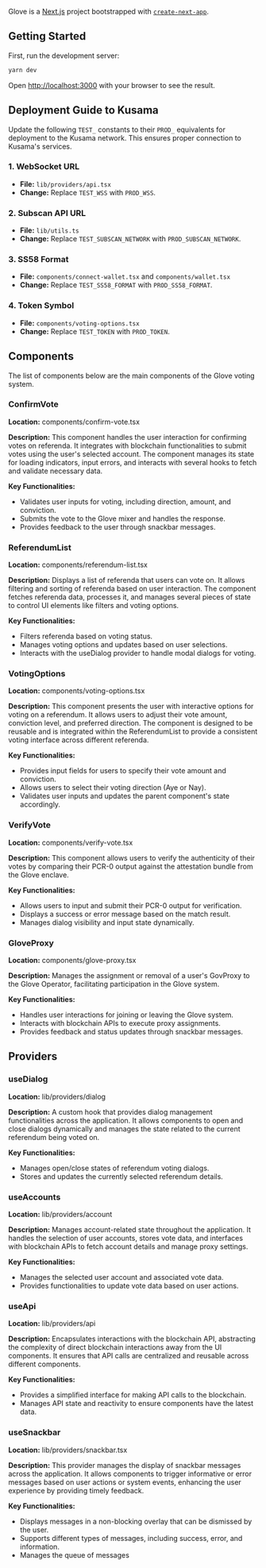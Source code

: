 Glove is a [Next.js](https://nextjs.org/) project bootstrapped with [`create-next-app`](https://github.com/vercel/next.js/tree/canary/packages/create-next-app).

## Getting Started

First, run the development server:

```bash
yarn dev
```

Open [http://localhost:3000](http://localhost:3000) with your browser to see the result.


## Deployment Guide to Kusama

Update the following `TEST_` constants to their `PROD_` equivalents for deployment to the Kusama network. This ensures proper connection to Kusama's services.

### 1. WebSocket URL
- **File:** `lib/providers/api.tsx`
- **Change:** Replace `TEST_WSS` with `PROD_WSS`.

### 2. Subscan API URL
- **File:** `lib/utils.ts`
- **Change:** Replace `TEST_SUBSCAN_NETWORK` with `PROD_SUBSCAN_NETWORK`.

### 3. SS58 Format
- **File:** `components/connect-wallet.tsx` and `components/wallet.tsx`
- **Change:** Replace `TEST_SS58_FORMAT` with `PROD_SS58_FORMAT`.

### 4. Token Symbol
- **File:** `components/voting-options.tsx`
- **Change:** Replace `TEST_TOKEN` with `PROD_TOKEN`.


## Components
The list of components below are the main components of the Glove voting system.

### ConfirmVote

**Location:** components/confirm-vote.tsx

**Description:**
This component handles the user interaction for confirming votes on referenda. It integrates with blockchain functionalities to submit votes using the user's selected account. The component manages its state for loading indicators, input errors, and interacts with several hooks to fetch and validate necessary data.

**Key Functionalities:**
- Validates user inputs for voting, including direction, amount, and conviction.
- Submits the vote to the Glove mixer and handles the response.
- Provides feedback to the user through snackbar messages.

### ReferendumList

**Location:** components/referendum-list.tsx

**Description:**
Displays a list of referenda that users can vote on. It allows filtering and sorting of referenda based on user interaction. The component fetches referenda data, processes it, and manages several pieces of state to control UI elements like filters and voting options.

**Key Functionalities:**
- Filters referenda based on voting status.
- Manages voting options and updates based on user selections.
- Interacts with the useDialog provider to handle modal dialogs for voting.

### VotingOptions

**Location:** components/voting-options.tsx

**Description:**
This component presents the user with interactive options for voting on a referendum. It allows users to adjust their vote amount, conviction level, and preferred direction. The component is designed to be reusable and is integrated within the ReferendumList to provide a consistent voting interface across different referenda.

**Key Functionalities:**
- Provides input fields for users to specify their vote amount and conviction.
- Allows users to select their voting direction (Aye or Nay).
- Validates user inputs and updates the parent component's state accordingly.

### VerifyVote

**Location:** components/verify-vote.tsx

**Description:**
This component allows users to verify the authenticity of their votes by comparing their PCR-0 output against the attestation bundle from the Glove enclave.

**Key Functionalities:**
- Allows users to input and submit their PCR-0 output for verification.
- Displays a success or error message based on the match result.
- Manages dialog visibility and input state dynamically.

### GloveProxy

**Location:** components/glove-proxy.tsx

**Description:**
Manages the assignment or removal of a user's GovProxy to the Glove Operator, facilitating participation in the Glove system.

**Key Functionalities:**
- Handles user interactions for joining or leaving the Glove system.
- Interacts with blockchain APIs to execute proxy assignments.
- Provides feedback and status updates through snackbar messages.


## Providers

### useDialog

**Location:** lib/providers/dialog

**Description:**
A custom hook that provides dialog management functionalities across the application. It allows components to open and close dialogs dynamically and manages the state related to the current referendum being voted on.

**Key Functionalities:**
- Manages open/close states of referendum voting dialogs.
- Stores and updates the currently selected referendum details.

### useAccounts

**Location:** lib/providers/account

**Description:**
Manages account-related state throughout the application. It handles the selection of user accounts, stores vote data, and interfaces with blockchain APIs to fetch account details and manage proxy settings.

**Key Functionalities:**
- Manages the selected user account and associated vote data.
- Provides functionalities to update vote data based on user actions.

### useApi

**Location:** lib/providers/api

**Description:**
Encapsulates interactions with the blockchain API, abstracting the complexity of direct blockchain interactions away from the UI components. It ensures that API calls are centralized and reusable across different components.

**Key Functionalities:**
- Provides a simplified interface for making API calls to the blockchain.
- Manages API state and reactivity to ensure components have the latest data.

### useSnackbar

**Location:** lib/providers/snackbar.tsx

**Description:**
This provider manages the display of snackbar messages across the application. It allows components to trigger informative or error messages based on user actions or system events, enhancing the user experience by providing timely feedback.

**Key Functionalities:**
- Displays messages in a non-blocking overlay that can be dismissed by the user.
- Supports different types of messages, including success, error, and information.
- Manages the queue of messages